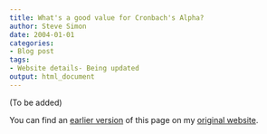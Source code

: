```yaml
---
title: What's a good value for Cronbach's Alpha?
author: Steve Simon
date: 2004-01-01
categories:
- Blog post
tags:
- Website details- Being updated
output: html_document
---
```


(To be added)

<!---More--->

You can find an [earlier version](http://www.pmean.com/04/CronbachAlpha.html) of this page on my [original website](http://www.pmean.com/original_site.html).
